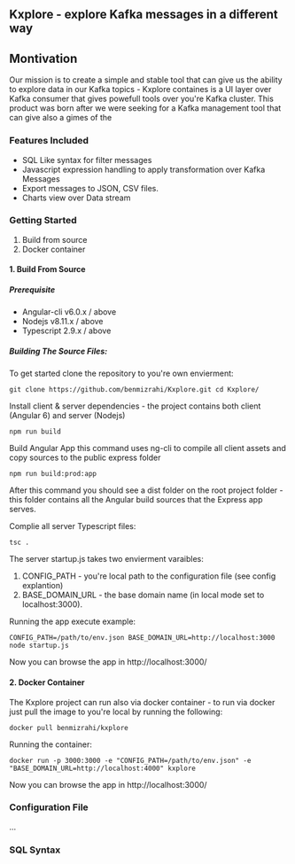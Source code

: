 ## Kxplore - explore Kafka messages in a different way
## Montivation
Our mission is to create a simple and stable tool that can give us the ability to explore data in our Kafka topics - Kxplore containes is a UI layer over Kafka consumer that gives powefull tools over you're Kafka cluster.
This product was born after we were seeking for a Kafka management tool that can give also a gimes of the

### Features Included
 - SQL Like syntax for filter messages
 - Javascript expression handling to apply transformation over Kafka Messages 
 - Export messages to JSON, CSV files.
 - Charts view over Data stream

### Getting Started

1. Build from source 
2. Docker container 

#### 1. Build From Source

#####  Prerequisite
- Angular-cli v6.0.x / above
- Nodejs v8.11.x / above
- Typescript 2.9.x / above

##### Building The Source Files:
To get started clone the repository to you're own envierment:

`
git clone https://github.com/benmizrahi/Kxplore.git
cd Kxplore/
`

Install client & server dependencies - the project contains both client (Angular 6) and server (Nodejs)

``
npm run build 
``

Build Angular App this command uses ng-cli to compile all client assets and copy sources to the public express folder

`
npm run build:prod:app
`

After this command you should see a dist folder on the root project folder - this folder contains all the Angular build sources that the Express app serves.

Complie all server Typescript files:

`
tsc .
`

The server startup.js takes two envierment varaibles:
1. CONFIG_PATH - you're local path to the configuration file (see config explantion)
2. BASE_DOMAIN_URL - the base domain name (in local mode set to localhost:3000).

Running the app execute example:

``
CONFIG_PATH=/path/to/env.json BASE_DOMAIN_URL=http://localhost:3000 node startup.js
``

Now you can browse the app in http://localhost:3000/

#### 2. Docker Container

The Kxplore project can run also via docker container - to run via docker just pull the image to you're local by running the following:

`
docker pull benmizrahi/kxplore
`

Running the container:

``
docker run -p 3000:3000 -e "CONFIG_PATH=/path/to/env.json" -e "BASE_DOMAIN_URL=http://localhost:4000" kxplore
``


Now you can browse the app in http://localhost:3000/

### Configuration File
...

### SQL Syntax
